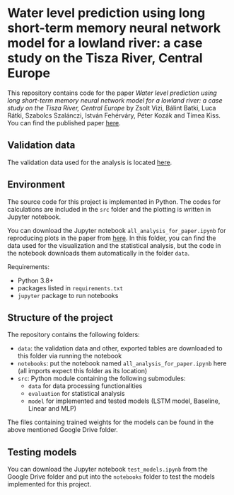 # Water level prediction using long short-term memory neural network model for a lowland river: a case study on the Tisza River, Central Europe

This repository contains code for the paper 
_Water level prediction using long short-term memory neural network model for a lowland river: a case study on the Tisza River, Central Europe_ 
by Zsolt Vizi, Bálint Batki, Luca Rátki, Szabolcs Szalánczi, István Fehérváry, Péter Kozák and Tímea Kiss.
You can find the published paper
[here](https://enveurope.springeropen.com/articles/10.1186/s12302-023-00796-3).

## Validation data

The validation data used for the analysis is located 
[here](https://drive.google.com/drive/folders/13Yx92tQHIOoHsvsSkcQMorR2xociBvVe?usp=sharing).

## Environment

The source code for this project is implemented in Python.
The codes for calculations are included in the `src` folder and the plotting is written in Jupyter notebook.

You can download the Jupyter notebook `all_analysis_for_paper.ipynb` for reproducing plots in the paper from
[here](https://drive.google.com/drive/folders/1YHXWRqf8B82foeRUnhrgyxxu3-y8boY-?usp=sharing). 
In this folder, you can find the data used for the visualization and the statistical analysis, 
but the code in the notebook downloads them automatically in the folder `data`.

Requirements:
- Python 3.8+
- packages listed in `requirements.txt`
- `jupyter` package to run notebooks

## Structure of the project

The repository contains the following folders:
- `data`: the validation data and other, exported tables are downloaded to this folder via running the notebook
- `notebooks`: put the notebook named `all_analysis_for_paper.ipynb` here 
(all imports expect this folder as its location)
- `src`: Python module containing the following submodules:
  - `data` for data processing functionalities
  - `evaluation` for statistical analysis
  - `model` for implemented and tested models (LSTM model, Baseline, Linear and MLP)

The files containing trained weights for the models can be found in the above mentioned 
Google Drive folder.

## Testing models

You can download the Jupyter notebook `test_models.ipynb` from the Google Drive folder and 
put into the `notebooks` folder to test the models implemented for this project.
